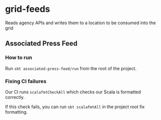 # grid-feeds
Reads agency APIs and writes them to a location to be consumed into the grid

## Associated Press Feed

### How to run
Run `sbt associated-press-feed/run` from the root of the project.

### Fixing CI failures
Our CI runs `scalafmtCheckAll` which checks our Scala is formatted correctly.

If this check fails, you can run `sbt scalafmtAll` in the project root fix formatting.